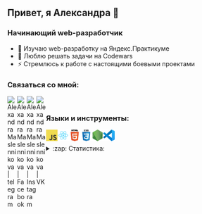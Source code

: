## Привет, я Александра 👋
### Начинающий web-разработчик
- 💪 Изучаю web-разработку на Яндекс.Практикуме
- 🥅 Люблю решать задачи на Codewars
- ⚡ Стремлюсь к работе с настоящими боевыми проектами

### Связаться со мной:

[<img align="left" alt="AlexandraMaslennikova | telegram" width="22px" src="https://cdn.jsdelivr.net/npm/simple-icons@v3/icons/telegram.svg" />][telegram]
[<img align="left" alt="AlexandraMaslennikova | Facebook" width="22px" src="https://cdn.jsdelivr.net/npm/simple-icons@v3/icons/facebook.svg" />][Facebook]
[<img align="left" alt="AlexandraMaslennikova | Instagram" width="22px" src="https://cdn.jsdelivr.net/npm/simple-icons@v3/icons/instagram.svg" />][instagram]
[<img align="left" alt="AlexandraMaslennikova | VK" width="22px" src="https://cdn.jsdelivr.net/npm/simple-icons@v3/icons/vk.svg" />][vk]

<br />

### Языки и инструменты:
<img align="left" alt="JavaScript" width="26px" src="https://raw.githubusercontent.com/github/explore/80688e429a7d4ef2fca1e82350fe8e3517d3494d/topics/javascript/javascript.png" />
<img align="left" alt="React" width="26px" src="https://raw.githubusercontent.com/github/explore/80688e429a7d4ef2fca1e82350fe8e3517d3494d/topics/react/react.png" />
<img align="left" alt="HTML5" width="26px" src="https://raw.githubusercontent.com/github/explore/80688e429a7d4ef2fca1e82350fe8e3517d3494d/topics/html/html.png" />
<img align="left" alt="CSS3" width="26px" src="https://raw.githubusercontent.com/github/explore/80688e429a7d4ef2fca1e82350fe8e3517d3494d/topics/css/css.png" />
<img align="left" alt="Node.js" width="26px" src="https://raw.githubusercontent.com/github/explore/80688e429a7d4ef2fca1e82350fe8e3517d3494d/topics/nodejs/nodejs.png" />
<img align="left" alt="Visual Studio Code" width="26px" src="https://raw.githubusercontent.com/github/explore/80688e429a7d4ef2fca1e82350fe8e3517d3494d/topics/visual-studio-code/visual-studio-code.png" />



<br />
<br />


<details>
  <summary>:zap: Статистика:</summary>
   <img align="left" alt="codeSTACKr's GitHub Stats" src="https://github-readme-stats.vercel.app/api/top-langs/?username=AlexandraMaslennikova&langs_count=8&layout=compact" />
    <br />
    <img align="left" alt="codeSTACKr's GitHub Stats" src="https://github-readme-stats.vercel.app/api?username=AlexandraMaslennikova&show_icons=true" />
</details>


[telegram]: https://tlgg.ru/AlexaMaslennikova
[Facebook]: https://www.facebook.com/alexa.markovna
[instagram]: https://www.instagram.com/alexamarkovna/
[vk]: https://vk.com/alexamarkovna
